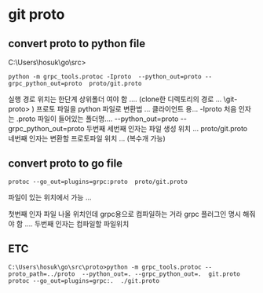 # git proto

## convert proto to python file

C:\Users\hosuk\go\src>
```
python -m grpc_tools.protoc -Iproto  --python_out=proto --grpc_python_out=proto  proto/git.proto
```

실행 경로 위치는 한단계 상위폴더 여야 함 …. (clone한 디렉토리의 경로 ... \git-proto>   )
프로토 파일을 python 파일로 변환법  … 클라이언트 용...
-Iproto 처음 인자는 .proto 파일이 들어있는 폴더명….
--python_out=proto --grpc_python_out=proto 두번째 세번째 인자는 파일 생성 위치 …
proto/git.proto 네번째 인자는 변환할 프로토파일 위치 … (복수개 가능)


## convert proto to go file

```
protoc --go_out=plugins=grpc:proto  proto/git.proto
```
파일이 있는 위치에서 가능 …

첫번째 인자 파일 나올 위치인데  grpc용으로 컴파일하는 거라 grpc 플러그인 명시 해줘야 함 ….
두번째 인자는 컴파일할 파일위치 


## ETC
```
C:\Users\hosuk\go\src\proto>python -m grpc_tools.protoc --proto_path=../proto  --python_out=. --grpc_python_out=.  git.proto
protoc --go_out=plugins=grpc:.  ./git.proto
```
